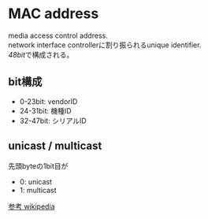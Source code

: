 # MAC address

media access control address.  
network interface controllerに割り振られるunique identifier.  
*48bit*で構成される。

## bit構成

* 0-23bit: vendorID
* 24-31bit: 機種ID
* 32-47bit: シリアルID

## unicast / multicast

先頭byteの1bit目が
* 0: unicast
* 1: multicast

[参考 wikipedia](https://en.wikipedia.org/wiki/MAC_address#/media/File:MAC-48_Address.svg)
